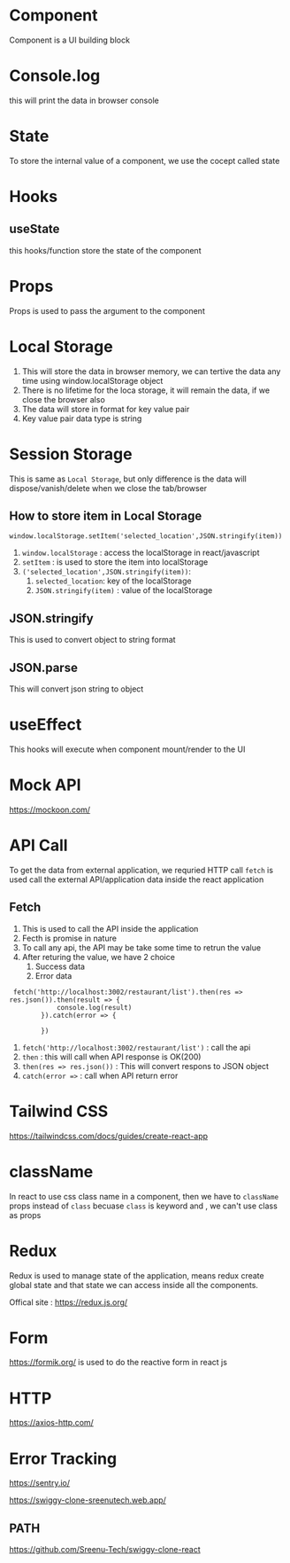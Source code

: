 # Component
Component is a UI building block

# Console.log
this will print the data in browser console

# State
To store the internal value of a component, we use the cocept called state
# Hooks
## useState
this hooks/function store the state of the component

# Props
Props is used to pass the argument to the component

# Local Storage
1. This will store the data in browser memory, we can tertive the data any time using window.localStorage object
2. There is no lifetime for the loca storage, it will remain the data, if we close the browser also
3.  The data will store in format for key value pair
4. Key value pair data type is string

# Session Storage
This is same as `Local Storage`, but only difference is the data will dispose/vanish/delete when we close the tab/browser

## How to store item in Local Storage
`window.localStorage.setItem('selected_location',JSON.stringify(item))`
1. `window.localStorage` : access the localStorage in react/javascript
2. `setItem` : is used to store the item into localStorage
3. `('selected_location',JSON.stringify(item))`:
    1. `selected_location`:  key of the localStorage
    2. `JSON.stringify(item)` :  value of the localStorage

## JSON.stringify
This is used to convert object to string format

## JSON.parse
This will convert json string to object

# useEffect
This hooks will execute when component mount/render to the UI

# Mock API
https://mockoon.com/

# API Call
To get the data from external application, we requried HTTP call
`fetch` is used call the external API/application data inside the react application

## Fetch
1. This is used to call the API inside the application
2. Fecth is promise in nature
3. To call any api, the API may be take some time to retrun the value
4. After returing the value, we have 2 choice
    1. Success data
    2. Error data

```
 fetch('http://localhost:3002/restaurant/list').then(res => res.json()).then(result => {
            console.log(result)
        }).catch(error => {

        })
```

1. `fetch('http://localhost:3002/restaurant/list')` : call the api
2. `then` : this will call when API response is OK(200)
3. `then(res => res.json())` : This will convert respons to JSON object
4. `catch(error =>` : call when API return error

# Tailwind CSS
https://tailwindcss.com/docs/guides/create-react-app

# className
In react to use css class name in a component, then we have to `className` props instead of `class`
becuase `class` is keyword and , we can't use class as  props

# Redux
Redux is used to manage state of the application, means redux create global state and that state we can access inside all the components.

Offical site : https://redux.js.org/

# Form
https://formik.org/ is used to do the reactive form in react js
# HTTP
https://axios-http.com/

# Error Tracking
https://sentry.io/


https://swiggy-clone-sreenutech.web.app/


## PATH
https://github.com/Sreenu-Tech/swiggy-clone-react